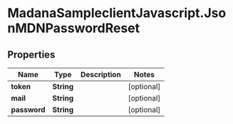 # MadanaSampleclientJavascript.JsonMDNPasswordReset

## Properties

Name | Type | Description | Notes
------------ | ------------- | ------------- | -------------
**token** | **String** |  | [optional] 
**mail** | **String** |  | [optional] 
**password** | **String** |  | [optional] 


